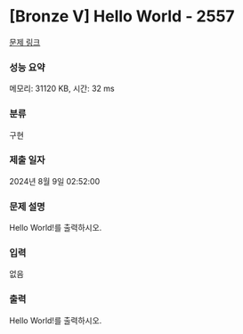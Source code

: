 # [Bronze V] Hello World - 2557 

[문제 링크](https://www.acmicpc.net/problem/2557) 

### 성능 요약

메모리: 31120 KB, 시간: 32 ms

### 분류

구현

### 제출 일자

2024년 8월 9일 02:52:00

### 문제 설명

<p style="user-select: auto !important;">
	Hello World!를 출력하시오.</p>

### 입력 

 <p style="user-select: auto !important;">
	없음</p>

### 출력 

 <p style="user-select: auto !important;">
	Hello World!를 출력하시오.</p>

